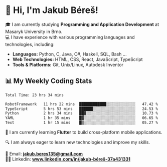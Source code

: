 # 👋 Hi, I'm Jakub Béreš!

🎓 I am currently studying **Programming and Application Development** at Masaryk University in Brno.  
💻 I have experience with various programming languages and technologies, including:  
   - **Languages:** Python, C, Java, C#, Haskell, SQL, Bash ...  
   - **Web Technologies:** HTML, CSS, React, JavaScript, TypeScript  
   - **Tools & Platforms:** Git, Unix/Linux, Autodesk Inventor

## 📊 My Weekly Coding Stats
<!--START_SECTION:waka-->

```txt
Total Time: 23 hrs 34 mins

RobotFramework   11 hrs 22 mins  ████████████░░░░░░░░░░░░░   47.42 %
TypeScript       5 hrs 53 mins   ██████░░░░░░░░░░░░░░░░░░░   24.53 %
Python           2 hrs 34 mins   ██▓░░░░░░░░░░░░░░░░░░░░░░   10.73 %
YAML             1 hr 35 mins    █▓░░░░░░░░░░░░░░░░░░░░░░░   06.65 %
Text             1 hr 15 mins    █▒░░░░░░░░░░░░░░░░░░░░░░░   05.27 %
```

<!--END_SECTION:waka-->

🚀 I am currently learning **Flutter** to build cross-platform mobile applications.  

🔍 I am always eager to learn new technologies and improve my skills.  

📩 Email:        **jakub.beres135@gmail.com**  
🧑‍💻 Linkedin:     **www.linkedin.com/in/jakub-béreš-37a431331**


